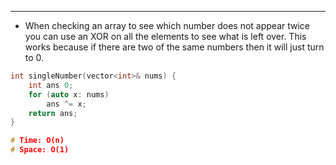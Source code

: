 ***
* When checking an array to see which number does not appear twice you can use an XOR on all the elements to see what is left over. This works because if there are two of the same numbers then it will just turn to 0.

```cpp
int singleNumber(vector<int>& nums) {
	int ans 0;
	for (auto x: nums)
		ans ^= x;
	return ans;
}

# Time: O(n) 
# Space: O(1)
```